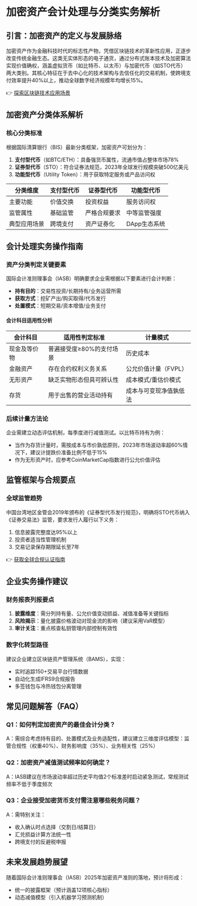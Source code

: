 # 加密资产会计处理与分类实务解析

## 引言：加密资产的定义与发展脉络

加密资产作为金融科技时代的标志性产物，凭借区块链技术的革新性应用，正逐步改变传统金融生态。这类无实体形态的电子通货，通过分布式账本技术及加密算法实现价值确权，涵盖虚拟货币（如比特币、以太币）与加密代币（如STO代币）两大类别。其核心特征在于去中心化的技术架构与去信任化的交易机制，使跨境支付效率提升40%以上，推动全球数字经济规模年均增长15%。

👉 [探索区块链技术应用场景](https://bit.ly/okx_welcome)

## 加密资产分类体系解析

### 核心分类标准
根据国际清算银行（BIS）最新分类框架，加密资产可划分为：
1. **支付型代币**（如BTC/ETH）：具备强货币属性，流通市值占整体市场78%
2. **证券型代币**（STO）：符合证券法规范，2023年全球发行规模突破500亿美元
3. **功能型代币**（Utility Token）：用于获取特定服务或产品访问权

| 分类维度       | 支付型代币      | 证券型代币       | 功能型代币       |
|----------------|-----------------|------------------|------------------|
| 主要功能       | 价值交换        | 投资权益         | 服务访问权       |
| 监管属性       | 基础监管        | 严格合规要求     | 中等监管强度     |
| 典型应用场景   | 跨境支付        | 资产证券化       | DApp生态系统     |

## 会计处理实务操作指南

### 资产分类判定关键要素
国际会计准则理事会（IASB）明确要求企业需根据以下要素进行会计判断：
- **持有目的**：交易性投资/长期持有/业务运营所需
- **获取方式**：挖矿产出/购买取得/代币发行
- **处置模式**：短期交易/资本增值/业务支付

#### 会计科目适用性分析
| 会计科目       | 适用性判定标准                     | 计量模式                 |
|----------------|------------------------------------|--------------------------|
| 现金及等价物   | 普遍接受度≥80%的支付场景           | 历史成本                 |
| 金融资产       | 存在合约权利义务关系               | 公允价值计量（FVPL）     |
| 无形资产       | 缺乏实物形态但具可辨认性           | 成本模式/重估价模式      |
| 存货           | 用于出售的营业活动持有             | 成本与可变现净值孰低法   |

### 后续计量方法论
企业需建立动态评估机制，每季度进行减值测试。以比特币持有为例：
- 当作为存货计量时，需按成本与市价孰低原则，2023年市场波动率超60%情况下，建议计提跌价准备比例不低于15%
- 作为无形资产时，应参考CoinMarketCap指数进行公允价值评估

## 监管框架与合规要点

### 全球监管趋势
中国台湾地区金管会2019年颁布的《证券型代币发行规范》，明确将STO代币纳入《证券交易法》监管，要求发行人履行以下义务：
1. 信息披露完整度达95%以上
2. 投资者适当性管理机制
3. 交易记录保存期限延长至7年

👉 [获取全球合规认证指南](https://bit.ly/okx_welcome)

## 企业实务操作建议

### 财务报表列报要点
1. **披露维度**：需分列持有量、公允价值变动损益、减值准备等关键指标
2. **风险揭示**：量化披露价格波动对现金流的影响（建议采用VaR模型）
3. **审计关注**：重点核查私钥管理内部控制有效性

### 数字化转型路径
建议企业建立区块链资产管理系统（BAMS），实现：
- 实时追踪150+交易平台行情数据
- 自动化生成IFRS9合规报告
- 多签钱包与冷热钱包分离管理

## 常见问题解答（FAQ）

### Q1：如何判定加密资产的最佳会计分类？
A：需综合考虑持有目的、处置模式及业务适配性，建议建立三维度评估模型：监管合规性（权重40%）、财务影响度（35%）、业务相关性（25%）

### Q2：加密资产减值测试频率如何确定？
A：IASB建议在市场波动率超过历史平均值2个标准差时启动紧急测试，常规测试频率不低于季度频次

### Q3：企业接受加密货币支付需注意哪些税务问题？
A：需特别关注：
- 收入确认时点选择（交割日/结算日）
- 汇兑损益计算方法统一性
- 跨境支付的反避税申报

## 未来发展趋势展望

随着国际会计准则理事会（IASB）2025年加密资产准则的落地，预计将形成：
- 统一的披露框架（预计涵盖12项核心指标）
- 动态减值模型（引入机器学习预测机制）